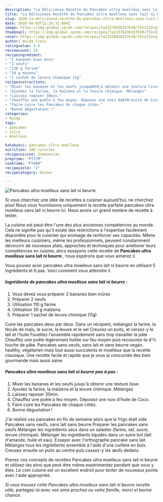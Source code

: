 ```yaml
---
description: "La Délicieuse Recette du Pancakes ultra moelleux sans lait ni beurre"
title: "La Délicieuse Recette du Pancakes ultra moelleux sans lait ni beurre"
slug: 1020-la-delicieuse-recette-du-pancakes-ultra-moelleux-sans-lait-ni-beurre
date: 2020-09-03T12:16:31.894Z
image: https://img-global.cpcdn.com/recipes/fa21578d3b317b30/751x532cq70/pancakes-ultra-moelleux-sans-lait-ni-beurre-photo-principale-de-la-recette.jpg
thumbnail: https://img-global.cpcdn.com/recipes/fa21578d3b317b30/751x532cq70/pancakes-ultra-moelleux-sans-lait-ni-beurre-photo-principale-de-la-recette.jpg
cover: https://img-global.cpcdn.com/recipes/fa21578d3b317b30/751x532cq70/pancakes-ultra-moelleux-sans-lait-ni-beurre-photo-principale-de-la-recette.jpg
author: Hulda Cross
ratingvalue: 4.9
reviewcount: 14
recipeingredient:
- "2 bananes bien mres"
- "2 oeufs"
- "110 g farine"
- "30 g mazena"
- "1 sachet de levure chimique 11g"
recipeinstructions:
- "Mixer les bananes et les oeufs jusqu&#39;à obtenir une texture lisse."
- "Ajoutez la farine, la maïzena et la levure chimique. Mélangez"
- "Laissez reposer 30min."
- "Chauffez une poêle à feu moyen. Déposez une noix d&#39;huile de Coco."
- "Faire cuire les Pancakes de chaque côtés."
- "Bonne dégustation !"
categories:
- Resep
tags:
- pancakes
- ultra
- moelleux

katakunci: pancakes ultra moelleux 
nutrition: 166 calories
recipecuisine: Indonesian
preptime: "PT17M"
cooktime: "PT48M"
recipeyield: "2"
recipecategory: Dinner

---
```



![Pancakes ultra moelleux sans lait ni beurre](https://img-global.cpcdn.com/recipes/fa21578d3b317b30/751x532cq70/pancakes-ultra-moelleux-sans-lait-ni-beurre-photo-principale-de-la-recette.jpg)

Si vous cherchez une idée de recettes à cuisiner aujourd'hui, ne cherchez plus! Nous vous fournissons uniquement la recette parfaite pancakes ultra moelleux sans lait ni beurre ici. Nous avons un grand nombre de recette à tester.

La cuisine est peut-être l'une des plus anciennes compétences au monde. Cela ne signifie pas qu'il existe des restrictions à l'expertise facilement disponible pour le cuisinier qui envisage de renforcer ses capacités. Même les meilleurs cuisiniers, même les professionnels, peuvent constamment découvrir de nouveaux plats, approches et techniques pour améliorer leurs compétences en cuisine, alors essayons cette recette de <strong> Pancakes ultra moelleux sans lait ni beurre </strong>, nous espérons que vous aimerez il.

<!--inarticleads1-->

Vous pouvez avoir pancakes ultra moelleux sans lait ni beurre en utilisant 5 Ingrédients et 6 pas. Voici comment vous atteindre il.

##### Ingrédients de pancakes ultra moelleux sans lait ni beurre :

1. Vous devez vous préparer 2 bananes bien mûres
1. Préparer 2 oeufs
1. Utilisation 110 g farine
1. Utilisation 30 g maïzena
1. Préparer 1 sachet de levure chimique (11g)


Cuire les pancakes deux par deux. Dans un récipient, mélangez la farine, la fécule de maïs, le sucre, la levure et le sel Creusez un puits, et versez-y le lait et l&#39;huile Fouettez l&#39;ensemble rapidement sans trop travailler la pâte Chauffez une poêle légèrement huilée sur feu moyen puis recouvrez-la d&#39;½ louche de pâte. Pancakes sans oeufs, sans lait et sans beurre vegan, healthy, végétarien mais tout aussi succulents et moelleux que la recette classique. Une recette facile et rapide que je vous ai concoctée des bien gourmande mais aussi saine. 

<!--inarticleads2-->

##### Pancakes ultra moelleux sans lait ni beurre pas à pas :

1. Mixer les bananes et les oeufs jusqu&#39;à obtenir une texture lisse.
1. Ajoutez la farine, la maïzena et la levure chimique. Mélangez
1. Laissez reposer 30min.
1. Chauffez une poêle à feu moyen. Déposez une noix d&#39;huile de Coco.
1. Faire cuire les Pancakes de chaque côtés.
1. Bonne dégustation !


J&#39;ai réalisé ces pancakes en fin de semaine alors que le frigo était vide Pancakes sans oeufs, sans lait sans beurre Préparer les pancakes sans oeufs Mélanger les ingrédients secs dans un saladier (farine, sel, sucre, levure chimique). Mélanger les ingrédients liquides dans un autre bol (lait d&#39;amande, huile et eau). Essayer avec l&#39;orthographe pancake sans lait. Mélangez tous les ingrédients ensemble à l&#39;aide d&#39;une cuillère en bois. Creusez ensuite un puits au centre puis cassez-y les œufs dedans. 

<!--inarticleads1-->

<p>
Prenez ces concepts de recettes Pancakes ultra moelleux sans lait ni beurre et utilisez-les ainsi que peut-être même expérimentez pendant que vous y êtes. Le coin cuisine est un excellent endroit pour tenter de nouveaux points avec l'aide appropriée.
</p>

<p>
<i>Si vous trouvez cette Pancakes ultra moelleux sans lait ni beurre recette utile, partagez-la avec vos amis proches ou votre famille, merci et bonne chance.</i>
</p>
